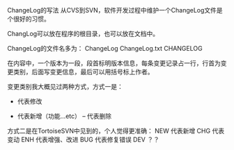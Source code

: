 ChangeLog的写法
从CVS到SVN，软件开发过程中维护一个ChangeLog文件是个很好的习惯。

ChangLog可以放在程序的根目录，也可以放在文档中。

ChangeLog的文件名多为：
ChangeLog
ChangeLog.txt
CHANGELOG

在内容中，一个版本为一段，段首标明版本信息，每条变更记录占一行，行首为变更类别，后面写变更信息，最后可以用括号标上作者。

变更类别我大概见过两种方式，方式一是：
* 代表修改
+ 代表新增（功能…etc）
– 代表删除

方式二是在TortoiseSVN中见到的，个人觉得更准确：
NEW 代表新增
CHG 代表变动
ENH 代表增强、改进
BUG 代表修复错误
DEV ？？